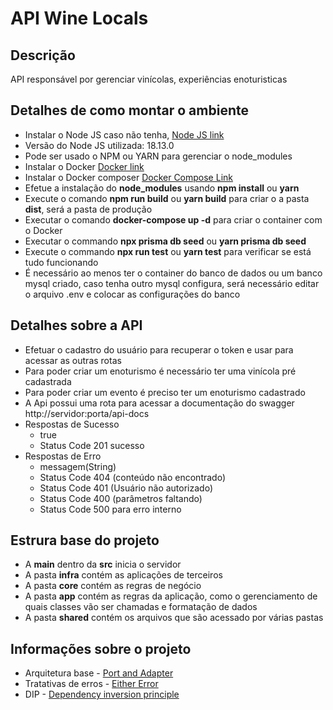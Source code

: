 # API Wine Locals

## Descrição

API responsável por gerenciar vinícolas, experiências enoturisticas

## Detalhes de como montar o ambiente

* Instalar o Node JS caso não tenha, [Node JS link](https://nodejs.org/en/download/package-manager/)
* Versão do Node JS utilizada: 18.13.0
* Pode ser usado o NPM ou YARN para gerenciar o node_modules
* Instalar o Docker [Docker link](https://docs.docker.com/desktop/install/windows-install/)
* Instalar o Docker composer [Docker Compose Link](https://docs.docker.com/compose/install/)
* Efetue a instalação do **node_modules** usando **npm install** ou **yarn**
* Execute o comando **npm run build** ou **yarn build** para criar o a pasta **dist**, será a pasta de produção
* Executar o comando **docker-compose up -d** para criar o container com o Docker
* Executar o commando **npx prisma db seed** ou **yarn prisma db seed**
* Execute o commando **npx run test** ou **yarn test** para verificar se está tudo funcionando
* É necessário ao menos ter o container do banco de dados ou um banco mysql criado, caso tenha outro mysql configura, será necessário editar o arquivo .env e colocar as configurações do banco

## Detalhes sobre a API

* Efetuar o cadastro do usuário para recuperar o token e usar para acessar as outras rotas
* Para poder criar um enoturismo é necessário ter uma vinícola pré cadastrada
* Para poder criar um evento é preciso ter um enoturismo cadastrado
* A Api possui uma rota para acessar a documentação do swagger http://servidor:porta/api-docs
* Respostas de Sucesso
  * true
  * Status Code 201 sucesso
* Respostas de Erro
  * messagem(String)
  * Status Code 404 (conteúdo não encontrado)
  * Status Code 401 (Usuário não autorizado)
  * Status Code 400 (parâmetros faltando)
  * Status Code 500 para erro interno

## Estrura base do projeto

* A **main** dentro da **src** inicia o servidor
* A pasta **infra** contém as aplicações de terceiros
* A pasta **core** contém as regras de negócio
* A pasta **app** contém as regras da aplicação, como o gerenciamento de quais classes vão ser chamadas e formatação de dados
* A pasta **shared** contém os arquivos que são acessado por várias pastas

## Informações sobre o projeto
* Arquitetura base - [Port and Adapter](https://alistair.cockburn.us/hexagonal-architecture/)
* Tratativas de erros - [Either Error](https://blog.logrocket.com/javascript-either-monad-error-handling/)
* DIP - [Dependency inversion principle](https://medium.com/@tbaragao/solid-d-i-p-dependency-inversion-principle-e87527f8d0be)